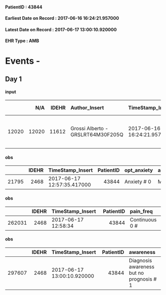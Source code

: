 
#### PatientID : 43844
#### Earliest Date on Record : 2017-06-16 16:24:21.957000
#### Latest Date on Record : 2017-06-17 13:00:10.920000
#### EHR Type : AMB

# Events - 

## Day 1

#### input
|       |    N/A |   IDEHR | Author_Insert                     | TimeStamp_Insert           | EHRType   |   PatientID |   IDDigitalSignDocument | persone_vicine   |   Unnamed: 0_x.1 |   IDANAMNESI_SOCIALE | Patient   | FamigliaAltro   | Paziente_T   | FamigliaAltro_T   |   Non_Rilevabile_x.1 | Note_Non_Rilevabile_x.1   | opt_Problemi   | ds_note_timori                                            | chk_contr_sintomi   | opt_paziente_a   | opt_famiglia_a   | opt_paziente_solo   | opt_presente_assente   | Presenza_minori   | Caregiver_principale   | opt_capacita     | opt_risorse_ec   | opt_paziente_ad   | opt_caregiver_ad   | Needs     | Domestic partnership   | Fragility                    |
|------:|-------:|--------:|:----------------------------------|:---------------------------|:----------|------------:|------------------------:|:-----------------|-----------------:|---------------------:|:----------|:----------------|:-------------|:------------------|---------------------:|:--------------------------|:---------------|:----------------------------------------------------------|:--------------------|:-----------------|:-----------------|:--------------------|:-----------------------|:------------------|:-----------------------|:-----------------|:-----------------|:------------------|:-------------------|:----------|:-----------------------|:-----------------------------|
| 12020 |  12020 |   11612 | Grossi Alberto - GRSLRT64M30F205Q | 2017-06-16 16:24:21.957000 | AMB       |       43844 |                  785824 | N/A              |             6416 |                 4039 | Si#1      | Si#1            | Parziale#2   | Si#1              |                    0 | NR                        | No#0           | Pz senza assistenza con dolore importante non controllato | controllo sintomi#0 | Congruenti#1     | Congruenti#1     | No#0                | Presente#1             | No#0              | wife                   | Incrementabile#1 | Da valutare#2    | Totale#2          | Totale#2           | Clinici#0 | Coniuge/Convivente#0   | sovraccarico assistenziale#4 |

#### obs
|       |   IDEHR | TimeStamp_Insert           |   PatientID | opt_anxiety   | asthenia   | body_temp    | agitation_behavior_freq   | cognitive_state   |
|------:|--------:|:---------------------------|------------:|:--------------|:-----------|:-------------|:--------------------------|:------------------|
| 21795 |    2468 | 2017-06-17 12:57:35.417000 |       43844 | Anxiety # 0   | Mild # 1   | Apyrexia # 0 | quiet # 0                 | Polished # 2      |

#### obs
|        |   IDEHR | TimeStamp_Insert    |   PatientID | pain_freq      |
|-------:|--------:|:--------------------|------------:|:---------------|
| 262031 |    2468 | 2017-06-17 12:58:34 |       43844 | Continuous 0 # |

#### obs
|        |   IDEHR | TimeStamp_Insert           |   PatientID | awareness                                |
|-------:|--------:|:---------------------------|------------:|:-----------------------------------------|
| 297607 |    2468 | 2017-06-17 13:00:10.920000 |       43844 | Diagnosis awareness but no prognosis # 1 |


